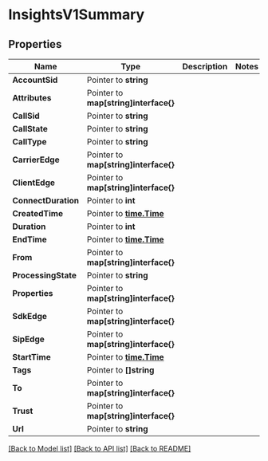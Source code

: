 # InsightsV1Summary

## Properties

Name | Type | Description | Notes
------------ | ------------- | ------------- | -------------
**AccountSid** | Pointer to **string** |  |
**Attributes** | Pointer to **map[string]interface{}** |  |
**CallSid** | Pointer to **string** |  |
**CallState** | Pointer to **string** |  |
**CallType** | Pointer to **string** |  |
**CarrierEdge** | Pointer to **map[string]interface{}** |  |
**ClientEdge** | Pointer to **map[string]interface{}** |  |
**ConnectDuration** | Pointer to **int** |  |
**CreatedTime** | Pointer to [**time.Time**](time.Time.md) |  |
**Duration** | Pointer to **int** |  |
**EndTime** | Pointer to [**time.Time**](time.Time.md) |  |
**From** | Pointer to **map[string]interface{}** |  |
**ProcessingState** | Pointer to **string** |  |
**Properties** | Pointer to **map[string]interface{}** |  |
**SdkEdge** | Pointer to **map[string]interface{}** |  |
**SipEdge** | Pointer to **map[string]interface{}** |  |
**StartTime** | Pointer to [**time.Time**](time.Time.md) |  |
**Tags** | Pointer to **[]string** |  |
**To** | Pointer to **map[string]interface{}** |  |
**Trust** | Pointer to **map[string]interface{}** |  |
**Url** | Pointer to **string** |  |

[[Back to Model list]](../README.md#documentation-for-models) [[Back to API list]](../README.md#documentation-for-api-endpoints) [[Back to README]](../README.md)


